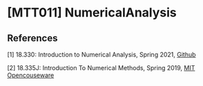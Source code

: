 # [MTT011] NumericalAnalysis


## References 

[1] 18.330: Introduction to Numerical Analysis, Spring 2021, [Github](https://github.com/lnhutnam/18330)

[2] 18.335J: Introduction To Numerical Methods, Spring 2019, [MIT Opencouseware](https://ocw.mit.edu/courses/18-335j-introduction-to-numerical-methods-spring-2019)

